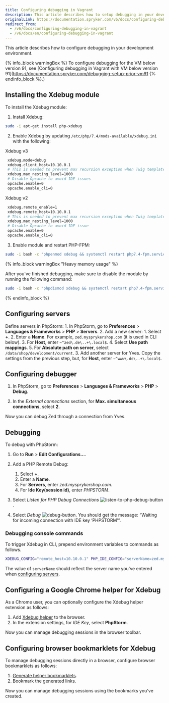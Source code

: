 ```yaml
---
title: Configuring debugging in Vagrant
description: This article describes how to setup debugging in your development environment.
originalLink: https://documentation.spryker.com/v6/docs/configuring-debugging-in-vagrant
redirect_from:
  - /v6/docs/configuring-debugging-in-vagrant
  - /v6/docs/en/configuring-debugging-in-vagrant
---
```


This article describes how to configure debugging in your development environment.

{% info_block warningBox %}
To configure debugging for the VM below version 91, see [Configuring debugging in Vagrant with VM below version 91](https://documentation.spryker.com/debugging-setup-prior-vm91
{% endinfo_block %}.)

## Installing the Xdebug module

To install the Xdebug module:

1. Install Xdebug:

```bash
sudo -i apt-get install php-xdebug
```

2. Enable Xdebug by updating `/etc/php/7.4/mods-available/xdebug.ini` with the following:

Xdebug v3

```bash
 xdebug.mode=debug
 xdebug.client_host=10.10.0.1
 # This is needed to prevent max recursion exception when Twig templates are very complicated
 xdebug.max_nesting_level=1000
 # Disable Opcache to avoid IDE issues
 opcache.enable=0
 opcache.enable_cli=0
```

Xdebug v2

```bash
 xdebug.remote_enable=1
 xdebug.remote_host=10.10.0.1
 # This is needed to prevent max recursion exception when Twig templates are very complicated
 xdebug.max_nesting_level=1000
 # Disable Opcache to avoid IDE issue
 opcache.enable=0
 opcache.enable_cli=0
```


3. Enable module and restart PHP-FPM:

```bash
sudo -i bash -c "phpenmod xdebug && systemctl restart php7.4-fpm.service"
```

{% info_block warningBox "Heavy memory usage" %}

After you've finished debugging, make sure to disable the module by running the following command:
```bash
sudo -i bash -c "phpdismod xdebug && systemctl restart php7.4-fpm.service"
```

{% endinfo_block %}

## Configuring servers

Define servers in PhpStorm:
    1. In PhpStorm, go to **Preferences** > **Languages & Frameworks** > **PHP** > **Servers**. 
    2. Add a new server:
        1. Select **+**.
        2. Enter a **Name**. For example, `zed.mysprykershop.com` (it is used in CLI below).
        3. For **Host**, enter `~^zed\.de\..+\.local$`.
        4. Select **Use path mappings**.
        5. For **Absolute path on server**, select `/data/shop/development/current`.
    3. Add another server for Yves. Copy the settings from the previous step, but, for **Host**, enter `~^www\.de\..+\.local$`.


## Configuring debugger

1. In PhpStorm, go to **Preferences** > **Languages & Frameworks** > **PHP** > **Debug**.

2. In the *External connections* section, for **Max. simultaneous connections**, select **2**.

Now you can debug Zed through a connection from Yves.

## Debugging

To debug with PhpStorm:

1. Go to **Run** > **Edit Configurations…**.
2. Add a PHP Remote Debug:
    1.  Select **+**.
    2. Enter a **Name**.
    3. For **Servers**, enter *zed.mysprykershop.com*.
    4. For **Ide Key(session id)**, enter *PHPSTORM*.
3. Select *Listen for PHP Debug Connections* ![listen-to-php-debug-button](https://spryker.s3.eu-central-1.amazonaws.com/docs/Developer+Guide/Installation/Debugging/Configuring+debugging+in+Vagrant/listen-php-debug-connections.png). 


4. Select *Debug* ![debug-button](https://spryker.s3.eu-central-1.amazonaws.com/docs/Developer+Guide/Installation/Debugging/Configuring+debugging+in+Vagrant/debug-button.png). You should get the message: “Waiting for incoming connection with IDE key ‘PHPSTORM’”.

### Debugging console commands

To trigger Xdebug in CLI, prepend environment variables to commands as follows.

```bash
XDEBUG_CONFIG="remote_host=10.10.0.1" PHP_IDE_CONFIG="serverName=zed.mysprykershop.com" vendor/bin/console <command>
```

The value of `serverName` should reflect the server name you've entered when [configuring servers](#configuring-servers).

## Configuring a Google Chrome helper for Xdebug

As a Chrome user, you can optionally configure the Xdebug helper extension as follows: 

1. Add [Xdebug helper](https://chrome.google.com/webstore/detail/xdebug-helper/eadndfjplgieldjbigjakmdgkmoaaaoc?hl=en) to the browser.
2. In the extension settings, for *IDE Key*, select **PhpStorm**.

Now you can manage debugging sessions in the browser toolbar.

## Configuring browser bookmarklets for Xdebug

To manage debugging sessions directly in a browser, configure browser bookmarklets as follows:
1. [Generate helper bookmarklets](http://www.jetbrains.com/phpstorm/marklets/). 
2. Bookmark the generated links. 

Now you can manage debugging sessions using the bookmarks you've created. 

